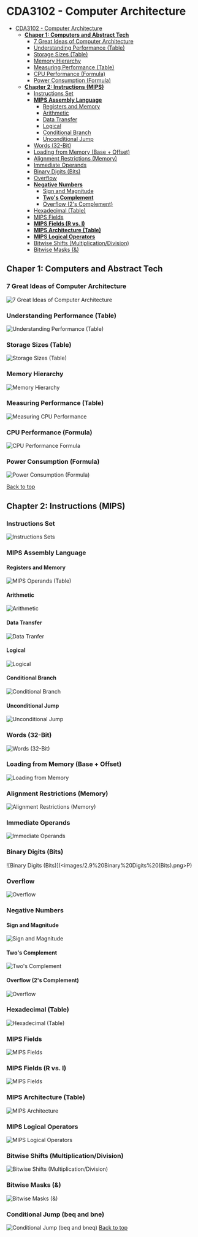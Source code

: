 # CDA3102 - Computer Architecture

- [CDA3102 - Computer Architecture](#cda3102---computer-architecture)
  - [**Chaper 1: Computers and Abstract Tech**](#chaper-1-computers-and-abstract-tech)
    - [7 Great Ideas of Computer Architecture](#7-great-ideas-of-computer-architecture)
    - [Understanding Performance (Table)](#understanding-performance-table)
    - [Storage Sizes (Table)](#storage-sizes-table)
    - [Memory Hierarchy](#memory-hierarchy)
    - [Measuring Performance (Table)](#measuring-performance-table)
    - [CPU Performance (Formula)](#cpu-performance-formula)
    - [Power Consumption (Formula)](#power-consumption-formula)
  - [**Chapter 2: Instructions (MIPS)**](#chapter-2-instructions-mips)
    - [Instructions Set](#instructions-set)
    - [**MIPS Assembly Language**](#mips-assembly-language)
      - [Registers and Memory](#registers-and-memory)
      - [Arithmetic](#arithmetic)
      - [Data Transfer](#data-transfer)
      - [Logical](#logical)
      - [Conditional Branch](#conditional-branch)
      - [Unconditional Jump](#unconditional-jump)
    - [Words (32-Bit)](#words-32-bit)
    - [Loading from Memory (Base + Offset)](#loading-from-memory-base--offset)
    - [Alignment Restrictions (Memory)](#alignment-restrictions-memory)
    - [Immediate Operands](#immediate-operands)
    - [Binary Digits (Bits)](#binary-digits-bits)
    - [Overflow](#overflow)
    - [**Negative Numbers**](#negative-numbers)
      - [Sign and Magnitude](#sign-and-magnitude)
      - [**Two's Complement**](#twos-complement)
      - [Overflow (2's Complement)](#overflow-2s-complement)
    - [Hexadecimal (Table)](#hexadecimal-table)
    - [MIPS Fields](#mips-fields)
    - [**MIPS Fields (R vs. I)**](#mips-fields-r-vs-i)
    - [**MIPS Architecture (Table)**](#mips-architecture-table)
    - [**MIPS Logical Operators**](#mips-logical-operators)
    - [Bitwise Shifts (Multiplication/Division)](#bitwise-shifts-multiplicationdivision)
    - [Bitwise Masks (&)](#bitwise-masks-)

## **Chaper 1: Computers and Abstract Tech**

### 7 Great Ideas of Computer Architecture

![7 Great Ideas of Computer Architecture](images/1.3%207%20Great%20Ideas%20in%20Computer%20Architecture.png)

### Understanding Performance (Table)

![Understanding Performance (Table)](<images/1.1%20Understanding%20Peformance%20(Table).png>)

### Storage Sizes (Table)

![Storage Sizes (Table)](<images/1.2%20Storage%20Sizes%20(Table).png>)

### Memory Hierarchy

![Memory Hierarchy](images/1.4%20Memory%20Hiearchy%20.png)

### Measuring Performance (Table)

![Measuring CPU Performance](<images/1.5%20CPU%20Performance%20(Table).png>)

### CPU Performance (Formula)

![CPU Performance Formula](images/1.6%20CPU%20Performance%20Formula.png)

### Power Consumption (Formula)

![Power Consumption (Formula)](<images/1.7%20Power%20Consumption%20(Formula).png>)

[Back to top](#cda3102---computer-architecture)

## **Chapter 2: Instructions (MIPS)**

### Instructions Set

![Instructions Sets](images/2.1%20Instruction%20Sets.png)

### **MIPS Assembly Language**

#### Registers and Memory

![MIPS Operands (Table)](images/2.2%20Basic%20MIPS%20Operands.png)

#### Arithmetic

![Arithmetic](images/2.3.1%20MIPS%20Arithmetic.png)

#### Data Transfer

![Data Tranfer](images/2.3.2%20MIPS%20Data%20Transfer.png)

#### Logical

![Logical](images/2.3.3%20MIPS%20Logical.png)

#### Conditional Branch

![Conditional Branch](images/2.3.4%20MIPS%20Conditional%20Branches.png)

#### Unconditional Jump

![Unconditional Jump](images/2.3.5%20MIPS%20Unconditional%20Jump.png)

### Words (32-Bit)

![Words (32-Bit)](<images/2.4 Words (32-Bit).png>)

### Loading from Memory (Base + Offset)

![Loading from Memory](images/2.6%20Loading%20From%20Memory%20.png)

### Alignment Restrictions (Memory)

![Alignment Restrictions (Memory)](images/2.7%20Alignment%20Restrictions.png)

### Immediate Operands

![Immediate Operands](images/2.8%20Immediate%20Operands.png)

### Binary Digits (Bits)

![Binary Digits (Bits)](<images/2.9%20Binary%20Digits%20(Bits).png>P)

### Overflow

![Overflow](/images/2.10%20Overflow.png)

### **Negative Numbers**

#### Sign and Magnitude

![Sign and Magnitude](images/2.11.1%20Sign%20and%20Magnitude.png)

#### **Two's Complement**

![Two's Complement](images/2.11.2%20Two's%20Complement.png)

#### Overflow (2's Complement)

![Overflow](images/2.11.2.1%20Two's%20Complement%20Overflow.png)

### Hexadecimal (Table)

![Hexadecimal (Table)](<images/2.12%20Hexadecimal%20(Table).png>)

### MIPS Fields

![MIPS Fields](images/2.13%20MIPS%20Fields.png)

### **MIPS Fields (R vs. I)**

![MIPS Fields](images/2.13%20MIPS%20Fields.png)

### **MIPS Architecture (Table)**

![MIPS Architecture](images/2.14%20MIPS%20Architecture.png)

### **MIPS Logical Operators**

![MIPS Logical Operators](images/2.15%20MIPS%20Logical%20Operators.png)

### Bitwise Shifts (Multiplication/Division)

![Bitwise Shifts (Multiplication/Division)](images/2.16%20Bitwise%20Shifts.png)

### Bitwise Masks (&)

![Bitwise Masks (&)](<images/2.17%20Bit%20"Masks"%20(&).png>)

### Conditional Jump (beq and bne)

![Conditional Jump (beq and bneq)](images/2.18%20Conditional%20Jump.png)
[Back to top](#cda3102---computer-architecture)
